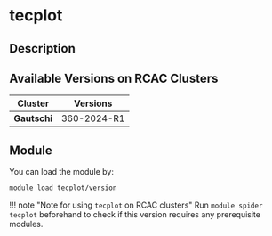 # tecplot

## Description


## Available Versions on RCAC Clusters
|Cluster|Versions|
|---|---|
|**Gautschi**|360-2024-R1|

## Module
You can load the module by:

```bash
module load tecplot/version
```

!!! note "Note for using `tecplot` on RCAC clusters"
    Run `module spider tecplot` beforehand to check if this version requires any prerequisite modules.

